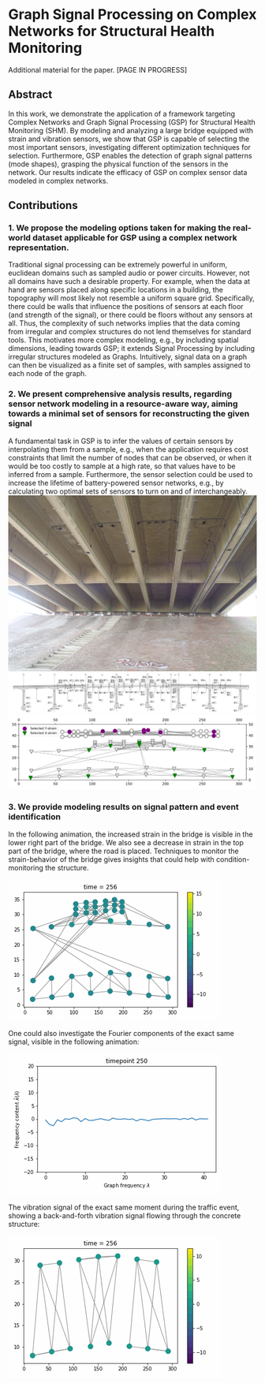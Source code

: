 # Graph Signal Processing on Complex Networks for Structural Health Monitoring
Additional material for the paper. [PAGE IN PROGRESS]

## Abstract
In this work, we demonstrate the application of a framework targeting Complex Networks and Graph Signal Processing (GSP) for Structural Health Monitoring (SHM). 
By modeling and analyzing a large bridge equipped with strain and vibration sensors, we show that GSP is capable of selecting the most important sensors, investigating different optimization techniques for selection. Furthermore, GSP enables the detection of graph signal patterns (mode shapes), grasping the physical function of the sensors in the network. 
Our results indicate the efficacy of GSP on complex sensor data modeled in complex networks.

## Contributions

### 1. We propose the modeling options taken for making the real-world dataset applicable for GSP using a complex network representation.
Traditional signal processing can be extremely powerful in uniform, euclidean domains such as sampled audio or power circuits. 
However, not all domains have such a desirable property. 
For example, when the data at hand are sensors placed along specific locations in a building, the topography will most likely not resemble a uniform square grid. 
Specifically, there could be walls that influence the positions of sensors at each floor (and strength of the signal), or there could be floors without any sensors at all. 
Thus, the complexity of such networks implies that the data coming from irregular and complex structures do not lend themselves for standard tools.
This motivates more complex modeling, e.g., by including spatial dimensions, leading towards GSP; it extends Signal Processing by including irregular structures modeled as Graphs. Intuitively, signal data on a graph can then be visualized as a finite set of samples, with samples assigned to each node of the graph.

### 2. We present comprehensive analysis results, regarding sensor network modeling in a resource-aware way, aiming towards a minimal set of sensors for reconstructing the given signal
A fundamental task in GSP is to infer the values of certain sensors by interpolating them from a sample, e.g., when the application requires cost constraints that limit the number of nodes that can be observed, or when it would be too costly to sample at a high rate, so that values have to be inferred from a sample. Furthermore, the sensor selection could be used to increase the lifetime of battery-powered sensor networks, e.g., by calculating two optimal sets of sensors to turn on and of interchangeably.
![](images/sensorplacementphoto.png)
![](images/bridgeoverview.png)
![](images/chosennodes.png)

### 3. We provide modeling results on signal pattern and event identification

In the following animation, the increased strain in the bridge is visible in the lower right part of the bridge. We also see a decrease in strain in the top part of the bridge, where the road is placed. Techniques to monitor the strain-behavior of the bridge gives insights that could help with condition-monitoring the structure.

![](images/vibrationtest.gif)

One could also investigate the Fourier components of the exact same signal, visible in the following animation:

![](images/fourierexample.gif)

The vibration signal of the exact same moment during the traffic event, showing a back-and-forth vibration signal flowing through the concrete structure:

![](images/vibrations.gif)
